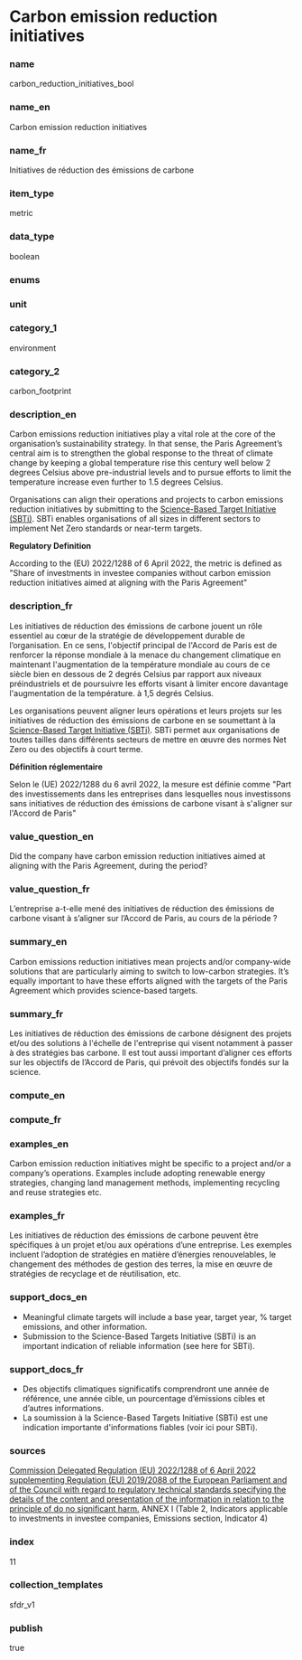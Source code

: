 # Carbon emission reduction initiatives

### name

carbon_reduction_initiatives_bool

### name_en

Carbon emission reduction initiatives

### name_fr

Initiatives de réduction des émissions de carbone

### item_type

metric

### data_type

boolean

### enums



### unit



### category_1

environment

### category_2

carbon_footprint

### description_en

Carbon emissions reduction initiatives play a vital role at the core of the organisation’s sustainability strategy. In that sense, the Paris Agreement’s central aim is to strengthen the global response to the threat of climate change by keeping a global temperature rise this century well below 2 degrees Celsius above pre-industrial levels and to pursue efforts to limit the temperature increase even further to 1.5 degrees Celsius.

Organisations can align their operations and projects to carbon emissions reduction initiatives by submitting to the [Science-Based Target Initiative (SBTi)](https://sciencebasedtargets.org/faqs). SBTi enables organisations of all sizes in different sectors to implement Net Zero standards or near-term targets. 

**Regulatory Definition**

According to the (EU) 2022/1288 of 6 April 2022, the metric is defined as "Share of investments in investee companies without carbon emission reduction initiatives aimed at aligning with the Paris Agreement" 


### description_fr

Les initiatives de réduction des émissions de carbone jouent un rôle essentiel au cœur de la stratégie de développement durable de l’organisation. En ce sens, l'objectif principal de l'Accord de Paris est de renforcer la réponse mondiale à la menace du changement climatique en maintenant l'augmentation de la température mondiale au cours de ce siècle bien en dessous de 2 degrés Celsius par rapport aux niveaux préindustriels et de poursuivre les efforts visant à limiter encore davantage l'augmentation de la température. à 1,5 degrés Celsius.

Les organisations peuvent aligner leurs opérations et leurs projets sur les initiatives de réduction des émissions de carbone en se soumettant à la [Science-Based Target Initiative (SBTi)](https://sciencebasedtargets.org/faqs). SBTi permet aux organisations de toutes tailles dans différents secteurs de mettre en œuvre des normes Net Zero ou des objectifs à court terme.

**Définition réglementaire**

Selon le (UE) 2022/1288 du 6 avril 2022, la mesure est définie comme "Part des investissements dans les entreprises dans lesquelles nous investissons sans initiatives de réduction des émissions de carbone visant à s'aligner sur l'Accord de Paris"

### value_question_en

Did the company have carbon emission reduction initiatives aimed at aligning with the Paris Agreement, during the period?

### value_question_fr

L’entreprise a-t-elle mené des initiatives de réduction des émissions de carbone visant à s’aligner sur l’Accord de Paris, au cours de la période ?

### summary_en

Carbon emissions reduction initiatives mean projects and/or company-wide solutions that are particularly aiming to switch to low-carbon strategies. It’s equally important to have these efforts aligned with the targets of the Paris Agreement which provides science-based targets.

### summary_fr

Les initiatives de réduction des émissions de carbone désignent des projets et/ou des solutions à l'échelle de l'entreprise qui visent notamment à passer à des stratégies bas carbone. Il est tout aussi important d’aligner ces efforts sur les objectifs de l’Accord de Paris, qui prévoit des objectifs fondés sur la science.

### compute_en



### compute_fr



### examples_en

Carbon emission reduction initiatives might be specific to a project and/or a company’s operations. Examples include adopting renewable energy strategies, changing land management methods, implementing recycling and reuse strategies etc.

### examples_fr

Les initiatives de réduction des émissions de carbone peuvent être spécifiques à un projet et/ou aux opérations d’une entreprise. Les exemples incluent l’adoption de stratégies en matière d’énergies renouvelables, le changement des méthodes de gestion des terres, la mise en œuvre de stratégies de recyclage et de réutilisation, etc.

### support_docs_en

- Meaningful climate targets will include a base year, target year, % target emissions, and other information.
- Submission to the Science-Based Targets Initiative (SBTi) is an important indication of reliable information (see here for SBTi).

### support_docs_fr

- Des objectifs climatiques significatifs comprendront une année de référence, une année cible, un pourcentage d’émissions cibles et d’autres informations.
- La soumission à la Science-Based Targets Initiative (SBTi) est une indication importante d'informations fiables (voir ici pour SBTi).

### sources

[Commission Delegated Regulation (EU) 2022/1288 of 6 April 2022 supplementing Regulation (EU) 2019/2088 of the European Parliament and of the Council with regard to regulatory technical standards specifying the details of the content and presentation of the information in relation to the principle of do no significant harm.](https://eur-lex.europa.eu/eli/reg_del/2022/1288/oj)
ANNEX I (Table 2, Indicators applicable to investments in investee companies, Emissions section, Indicator 4)
            
### index

11

### collection_templates

sfdr_v1

### publish

true
